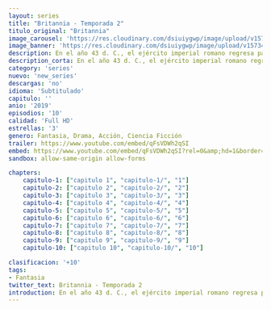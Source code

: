 ```yaml
---
layout: series
title: "Britannia - Temporada 2"
titulo_original: "Britannia"
image_carousel: 'https://res.cloudinary.com/dsiuiygwp/image/upload/v1573494766/britanniaa-min_dltzjl.jpg'
image_banner: 'https://res.cloudinary.com/dsiuiygwp/image/upload/v1573494779/91masjE0y8L._RI_-min_yqbiuh.jpg'
description: En el año 43 d. C., el ejército imperial romano regresa para atacar el corazón celta de Britannia, una tierra misteriosa reinada por bravas guerreras y druidas poderosos que pueden canalizar fuerzas poderosas del inframundo.
description_corta: En el año 43 d. C., el ejército imperial romano regresa para atacar el corazón celta de Britannia, una tierra misteriosa reinada por bravas guerreras y druidas poderosos que pueden canalizar fuerzas poderosas del inframundo.
category: 'series'
nuevo: 'new_series'
descargas: 'no'
idioma: 'Subtitulado'
capitulo: ''
anio: '2019'
episodios: '10'
calidad: 'Full HD'
estrellas: '3'
genero: Fantasia, Drama, Acción, Ciencia Ficción
trailer: https://www.youtube.com/embed/qFsVDWh2qSI
embed: https://www.youtube.com/embed/qFsVDWh2qSI?rel=0&amp;hd=1&border=0&wmode=opaque&enablejsapi=1&modestbranding=1&controls=1&showinfo=1
sandbox: allow-same-origin allow-forms 

chapters:
    capitulo-1: ["capitulo 1", "capitulo-1/", "1"]
    capitulo-2: ["capitulo 2", "capitulo-2/", "2"]
    capitulo-3: ["capitulo 3", "capitulo-3/", "3"]
    capitulo-4: ["capitulo 4", "capitulo-4/", "4"]
    capitulo-5: ["capitulo 5", "capitulo-5/", "5"]
    capitulo-6: ["capitulo 6", "capitulo-6/", "6"]
    capitulo-7: ["capitulo 7", "capitulo-7/", "7"]
    capitulo-8: ["capitulo 8", "capitulo-8/", "8"]
    capitulo-9: ["capitulo 9", "capitulo-9/", "9"]
    capitulo-10: ["capitulo 10", "capitulo-10/", "10"]

clasificacion: '+10'
tags:
- Fantasia
twitter_text: Britannia - Temporada 2
introduction: En el año 43 d. C., el ejército imperial romano regresa para atacar el corazón celta de Britannia, una tierra misteriosa reinada por bravas guerreras y druidas poderosos que pueden canalizar fuerzas poderosas del inframundo.
---
```












